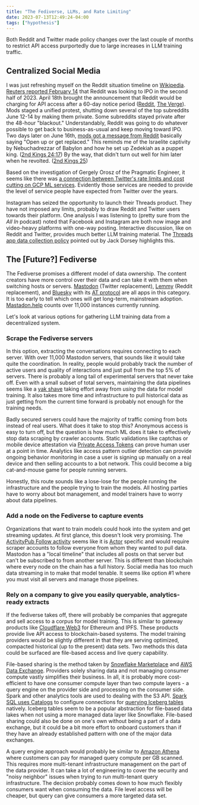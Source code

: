 ```yaml
---
title: "The Fediverse, LLMs, and Rate Limiting"
date: 2023-07-13T12:49:24-04:00
tags: ["hypothesis"]
---
```


Both Reddit and Twitter made policy changes over the last couple of months to restrict API access purportedly due to large increases in LLM training traffic.

## Centralized Social Media

I was just refreshing myself on the Reddit situation timeline on [Wikipedia](https://en.wikipedia.org/wiki/2023_Reddit_API_controversy). [Reuters reported February 14](https://www.reuters.com/technology/reddit-aims-ipo-second-half-2023-information-2023-02-14/) that Reddit was looking to IPO in the second half of 2023. April 18th brought the announcement that Reddit would be charging for API access after a 60-day notice period ([Reddit](https://www.redditinc.com/blog/2023apiupdates), [The Verge](https://www.reuters.com/technology/reddit-aims-ipo-second-half-2023-information-2023-02-14/)). Mods staged a unified protest, shutting down several of the top subreddits June 12-14 by making them private. Some subreddits stayed private after the 48-hour "blackout." Understandably, Reddit was going to do whatever possible to get back to business-as-usual and keep moving toward IPO. Two days later on June 16th, [mods got a message from Reddit](https://www.theverge.com/2023/6/16/23763538/reddit-blackout-api-protest-mod-replacement-threat) basically saying "Open up or get replaced." This reminds me of the Israelite captivity by Nebuchadrezzar of Babylon and how he set up Zedekiah as a puppet king. ([2nd Kings 24:17](https://www.bible.com/bible/59/2KI.24.ESV)) By the way, that didn't turn out well for him later when he revolted. ([2nd Kings 25](https://www.bible.com/bible/59/2KI.25.ESV))

Based on the investigation of Gergely Orosz of the Pragmatic Engineer, it seems like there was [a connection between Twitter's rate limits and cost cutting on GCP ML services](https://blog.pragmaticengineer.com/twitter-vs-instagram-threads/). Evidently those services are needed to provide the level of service people have expected from Twitter over the years.

Instagram has seized the opportunity to launch their Threads product. They have not imposed any limits, probably to draw Reddit and Twitter users towards their platform. One analysis I was listening to (pretty sure from the _All In_ podcast) noted that Facebook and Instagram are both now image and video-heavy platforms with one-way posting. Interactive discussion, like on Reddit and Twitter, provides much better LLM training material. The [Threads app data collection policy](https://twitter.com/jack/status/1676018291918372864) pointed out by Jack Dorsey highlights this.

## The [Future?] Fediverse

The Fediverse promises a different model of data ownership. The content creators have more control over their data and can take it with them when switching hosts or servers. [Mastodon](https://mastodon.social/) (Twitter replacement), [Lemmy](https://join-lemmy.org/) (Reddit replacement), and [Bluesky](https://blueskyweb.xyz/) with its [AT protocol](https://atproto.com/) are all apps in this category. It is too early to tell which ones will get long-term, mainstream adoption. [Mastadon.help](https://mastodon.help/instances) counts over 11,000 instances currently running.

Let's look at various options for gathering LLM training data from a decentralized system.

### Scrape the Fediverse servers

In this option, extracting the conversations requires connecting to each server. With over 11,000 Mastodon servers, that sounds like it would take quite the coordination. In reality, people would probably track the number of active users and quality of interactions and just pull from the top 5% of servers. There is probably a long tail of experimental servers that never take off. Even with a small subset of total servers, maintaining the data pipelines seems like a [yak shave](https://sketchplanations.com/yak-shaving) taking effort away from _using_ the data for model training. It also takes more time and infrastructure to pull historical data as just getting from the current time forward is probably not enough for the training needs.

Badly secured servers could have the majority of traffic coming from bots instead of real users. What does it take to stop this? Anonymous access is easy to turn off, but the question is how much ML does it take to effectively stop data scraping by crawler accounts. Static validations like captchas or mobile device attestation via [Private Access Tokens](https://blog.cloudflare.com/eliminating-captchas-on-iphones-and-macs-using-new-standard/) can prove human user at a point in time. Analytics like access pattern outlier detection can provide ongoing behavior monitoring in case a user is signing up manually on a real device and then selling accounts to a bot network. This could become a big cat-and-mouse game for people running servers.

Honestly, this route sounds like a lose-lose for the people running the infrastructure and the people trying to train the models. All hosting parties have to worry about bot management, and model trainers have to worry about data pipelines.

### Add a node on the Fediverse to capture events

Organizations that want to train models could hook into the system and get streaming updates. At first glance, this doesn't look very promising. The [ActivityPub Follow activity](https://www.w3.org/TR/activitypub/#follow-activity-outbox) seems like it is [Actor](https://www.w3.org/TR/activitypub/#actor-objects) specific and would require scraper accounts to follow everyone from whom they wanted to pull data. Mastodon has a "local timeline" that includes all posts on that server but can't be subscribed to from another server. This is different than blockchain where every node on the chain has a full history. Social media has too much data streaming in to make that model tenable. It seems like option #1 where you must visit all servers and manage those pipelines.

### Rely on a company to give you easily queryable, analytics-ready extracts

If the fediverse takes off, there will probably be companies that aggregate and sell access to a corpus for model training. This is similar to gateway products like [Cloudflare Web3](https://www.cloudflare.com/web3/) for Ethereum and IPFS. These products provide live API access to blockchain-based systems. The model training providers would be slightly different in that they are serving optimized, compacted historical (up to the present) data sets. Two methods this data could be surfaced are file-based access and live query capability.

File-based sharing is the method taken by [Snowflake Marketplace](https://www.snowflake.com/en/data-cloud/marketplace/) and [AWS Data Exchange](https://aws.amazon.com/data-exchange/). Providers solely sharing data and not managing consumer compute vastly simplifies their business. In all, it is probably more cost-efficient to have one consumer compute layer than two compute layers - a query engine on the provider side and processing on the consumer side. Spark and other analytics tools are used to dealing with the S3 API. [Spark SQL uses Catalogs](https://iceberg.apache.org/docs/latest/spark-configuration/) to configure connections for [querying Iceberg tables](https://iceberg.apache.org/docs/latest/spark-queries/) natively. Iceberg tables seem to be a popular abstraction for file-based data lakes when not using a more managed data layer like Snowflake. File-based sharing could also be done on one's own without being a part of a data exchange, but it could be a bit more effort to onboard customers than if they have an already established pattern with one of the major data exchanges.

A query engine approach would probably be similar to [Amazon Athena](https://aws.amazon.com/athena/) where customers can pay for managed query compute per GB scanned. This requires more multi-tenant infrastructure management on the part of the data provider. It can take a lot of engineering to cover the security and "noisy neighbor" issues when trying to run multi-tenant query infrastructure. The decision probably comes down to how much flexibly consumers want when consuming the data. File level access will be cheaper, but query can give consumers a more targeted data set.
